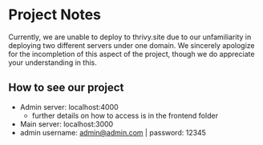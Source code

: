 # Project Notes
Currently, we are unable to deploy to  thrivy.site due to our unfamiliarity in deploying two different servers under one domain. We sincerely apologize for the incompletion of this aspect of the project, though we do appreciate your understanding in this.

## How to see our project
- Admin server: localhost:4000
  - further details on how to access is in the frontend folder
- Main server: localhost:3000
- admin username: admin@admin.com | password: 12345
